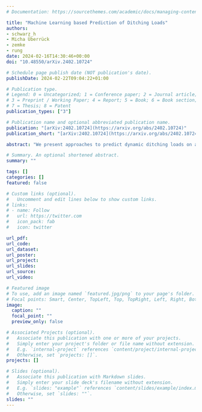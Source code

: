 ```yaml
---
# Documentation: https://sourcethemes.com/academic/docs/managing-content/

title: "Machine Learning based Prediction of Ditching Loads"
authors:
- schwarz_h
- Micha Überrück
- zemke
- rung
date: 2024-02-16T14:30:46+00:00
doi: "10.48550/arXiv.2402.10724"

# Schedule page publish date (NOT publication's date).
publishDate: 2024-02-22T09:04:22+01:00

# Publication type.
# Legend: 0 = Uncategorized; 1 = Conference paper; 2 = Journal article;
# 3 = Preprint / Working Paper; 4 = Report; 5 = Book; 6 = Book section;
# 7 = Thesis; 8 = Patent
publication_types: ["3"]

# Publication name and optional abbreviated publication name.
publication: "[arXiv:2402.10724](https://arxiv.org/abs/2402.10724)"
publication_short: "[arXiv:2402.10724](https://arxiv.org/abs/2402.10724)"

abstract: "We present approaches to predict dynamic ditching loads on aircraft fuselages using machine learning. The employed learning procedure is structured into two parts, the reconstruction of the spatial loads using a convolutional autoencoder (CAE) and the transient evolution of these loads in a subsequent part. Different CAE strategies are assessed and combined with either long short-term memory (LSTM) networks or Koopman-operator based methods to predict the transient behaviour. The training data is compiled by an extension of the momentum method of von-Karman and Wagner and the rationale of the training approach is briefly summarised. The application included refers to a full-scale fuselage of a DLR-D150 aircraft for a range of horizontal and vertical approach velocities at 6° incidence. Results indicate a satisfactory level of predictive agreement for all four investigated surrogate models examined, with the combination of an LSTM and a deep decoder CAE showing the best performance."

# Summary. An optional shortened abstract.
summary: ""

tags: []
categories: []
featured: false

# Custom links (optional).
#   Uncomment and edit lines below to show custom links.
# links:
# - name: Follow
#   url: https://twitter.com
#   icon_pack: fab
#   icon: twitter

url_pdf:
url_code:
url_dataset:
url_poster:
url_project:
url_slides:
url_source:
url_video:

# Featured image
# To use, add an image named `featured.jpg/png` to your page's folder. 
# Focal points: Smart, Center, TopLeft, Top, TopRight, Left, Right, BottomLeft, Bottom, BottomRight.
image:
  caption: ""
  focal_point: ""
  preview_only: false

# Associated Projects (optional).
#   Associate this publication with one or more of your projects.
#   Simply enter your project's folder or file name without extension.
#   E.g. `internal-project` references `content/project/internal-project/index.md`.
#   Otherwise, set `projects: []`.
projects: []

# Slides (optional).
#   Associate this publication with Markdown slides.
#   Simply enter your slide deck's filename without extension.
#   E.g. `slides: "example"` references `content/slides/example/index.md`.
#   Otherwise, set `slides: ""`.
slides: ""
---
```

